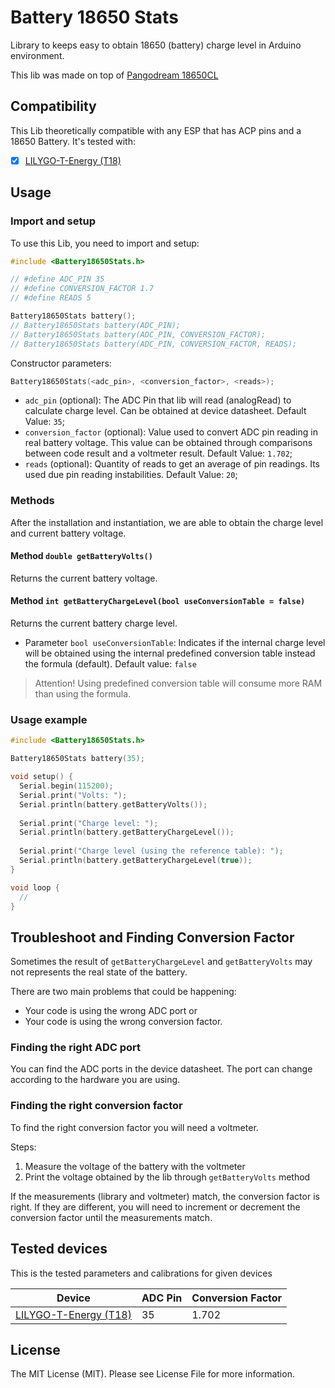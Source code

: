 # Battery 18650 Stats

Library to keeps easy to obtain 18650 (battery) charge level in Arduino environment.

This lib was made on top of [Pangodream 18650CL](https://github.com/pangodream/18650CL)

## Compatibility

This Lib theoretically compatible with any ESP that has ACP pins and a 18650 Battery. It's tested with:

- [x] [LILYGO-T-Energy (T18)](https://github.com/LilyGO/LILYGO-T-Energy)

## Usage

### Import and setup
To use this Lib, you need to import and setup:
```cpp
#include <Battery18650Stats.h>

// #define ADC_PIN 35 
// #define CONVERSION_FACTOR 1.7 
// #define READS 5 

Battery18650Stats battery();
// Battery18650Stats battery(ADC_PIN);
// Battery18650Stats battery(ADC_PIN, CONVERSION_FACTOR);
// Battery18650Stats battery(ADC_PIN, CONVERSION_FACTOR, READS);
```

Constructor parameters:
```cpp
Battery18650Stats(<adc_pin>, <conversion_factor>, <reads>);
```

- `adc_pin` (optional): The ADC Pin that lib will read (analogRead) to calculate charge level. Can be obtained at device datasheet. Default Value: `35`;
- `conversion_factor` (optional): Value used to convert ADC pin reading in real battery voltage. This value can be obtained through comparisons between code result and a voltmeter result. Default Value: `1.702`;
- `reads` (optional): Quantity of reads to get an average of pin readings. Its used due pin reading instabilities. Default Value: `20`;

### Methods

After the installation and instantiation, we are able to obtain the charge level and current battery voltage.

#### Method `double getBatteryVolts()`
Returns the current battery voltage.

#### Method `int getBatteryChargeLevel(bool useConversionTable = false)`
Returns the current battery charge level.
  - Parameter `bool useConversionTable`: Indicates if the internal charge level will be obtained using the internal predefined conversion table instead the formula (default). Default value: `false`
> Attention! Using predefined conversion table will consume more RAM than using the formula.

### Usage example
```cpp
#include <Battery18650Stats.h>

Battery18650Stats battery(35);

void setup() {
  Serial.begin(115200);
  Serial.print("Volts: ");
  Serial.println(battery.getBatteryVolts());
	
  Serial.print("Charge level: ");
  Serial.println(battery.getBatteryChargeLevel());
  
  Serial.print("Charge level (using the reference table): ");
  Serial.println(battery.getBatteryChargeLevel(true));
}

void loop {
  //
}
```

## Troubleshoot and Finding Conversion Factor
Sometimes the result of `getBatteryChargeLevel` and `getBatteryVolts` may not represents the real state of the battery.

There are two main problems that could be happening:
- Your code is using the wrong ADC port or
- Your code is using the wrong conversion factor.

### Finding the right ADC port
You can find the ADC ports in the device datasheet. The port can change according to the hardware you are using.

### Finding the right conversion factor
To find the right conversion factor you will need a voltmeter.

Steps:
1. Measure the voltage of the battery with the voltmeter
2. Print the voltage obtained by the lib through `getBatteryVolts` method

If the measurements (library and voltmeter) match, the conversion factor is right.
If they are different, you will need to increment or decrement the conversion factor until the measurements match.

## Tested devices
This is the tested parameters and calibrations for given devices

| Device          | ADC Pin | Conversion Factor |
|-----------------|---------|-------------------|
| [LILYGO-T-Energy (T18)](https://github.com/LilyGO/LILYGO-T-Energy) | 35      | 1.702             |

## License
The MIT License (MIT). Please see License File for more information.
